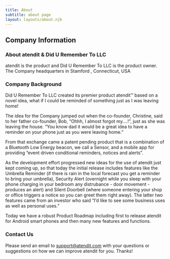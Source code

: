 ```yaml
---
title: About
subtitle: about page
layout: layouts/about.njk
---
```


## Company Information
### About atendit & Did U Remember To LLC

atendit is the product and Did U Remember To  LLC is the product owner.    
The Company headquarters in Stamford , Connecticut, USA

### Company Background 

Did U Remember To LLC created its premier product atendit™ based on a novel idea, what if I could be reminded of something just as I was leaving home!  

The idea for the Company jumped out when the co-founder, Christine, said to her father co-founder, Bob, “Ohhh, I almost forgot my….!”, just as she was leaving the house. “You know dad it would be a great idea to have a reminder on your phone just as you were leaving home.”  

From that exchange came a patent pending product that is a combination of a Bluetooth Low Energy beacon, we call a Sensor, and a mobile app for providing “event driven conditional reminders, notices and alerts”.  

As the development effort progressed new ideas for the use of atendit just kept coming up, so that today the initial release includes features like the Umbrella Reminder (if there is rain in the local forecast you get a reminder to bring your umbrella), Security Alert (overnight while you sleep with your phone charging in your bedroom any distrubance - door movement - produces an alert) and Silent Doorbell (where someone entering your shop or office triggers a notice so you can greet them right away).  The latter two features came from an investor who said “I’d like to see some business uses as well as personal uses.”  

Today we have a robust Product Roadmap including first to release atendit for Android smart phones and then many new features and functions.  


### Contact Us  

Please send an email to support@atendit.com with your questions or suggestions on how we can improve atendit for you.  Thanks!  

